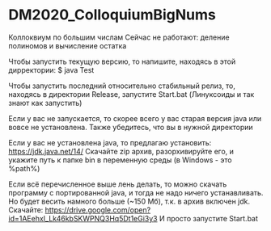 # DM2020_ColloquiumBigNums
Коллоквиум по большим числам
Сейчас не работают: деление полиномов и вычисление остатка


Чтобы запустить текущую версию, то напишите, находясь в этой дирректории:
$ java Test

Чтобы запустить последний относительно стабильный релиз, то, находясь в директории Release, запустите Start.bat (Линуксоиды и так знают как запустить)

Если у вас не запускается, то скорее всего у вас старая версия java или вовсе не установлена. Также убедитесь, что вы в нужной директории

Если у вас не установлена java, то предлагаю установить:
https://jdk.java.net/14/
Скачайте zip архив, разорхивируйте его, и укажите путь к папке bin в переменную среды (в Windows - это %path%)

Если всё перечисленное выше лень делать, то можно скачать программу с портированной java, и тогда не надо ничего устанавливать. Но будет весить намного больше (~150 Мб), т.к. в архив включен jdk. Скачайте:
https://drive.google.com/open?id=1AEehxI_Lk46kbSKWPNQ3Hq5Dt1eGi3y3 
И просто запустите Start.bat